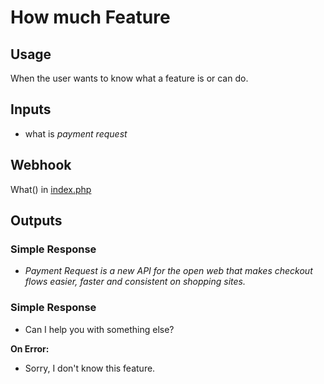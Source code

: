 # How much Feature
## Usage
When the user wants to know what a feature is or can do.
## Inputs
* what is _payment request_
## Webhook
What() in [index.php](../index.php)
## Outputs
### Simple Response
* _Payment Request is a new API for the open web that makes checkout flows easier, faster and consistent on shopping sites._
### Simple Response
* Can I help you with something else?

**On Error:**

* Sorry, I don't know this feature.